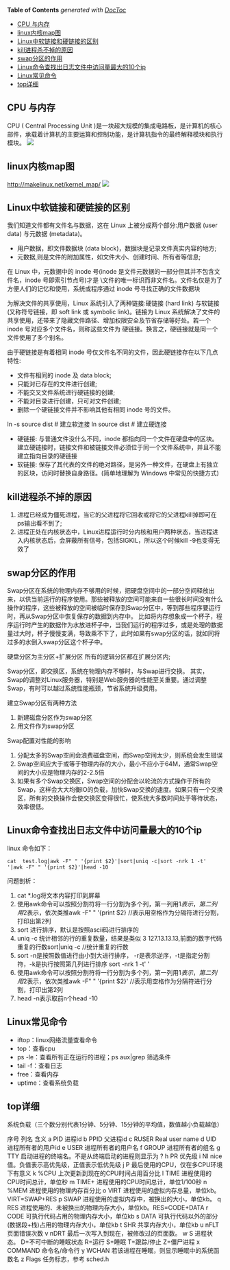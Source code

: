 <!-- START doctoc generated TOC please keep comment here to allow auto update -->
<!-- DON'T EDIT THIS SECTION, INSTEAD RE-RUN doctoc TO UPDATE -->
**Table of Contents**  *generated with [DocToc](https://github.com/thlorenz/doctoc)*

- [CPU 与内存](#cpu-%E4%B8%8E%E5%86%85%E5%AD%98)
- [linux内核map图](#linux%E5%86%85%E6%A0%B8map%E5%9B%BE)
- [Linux中软链接和硬链接的区别](#linux%E4%B8%AD%E8%BD%AF%E9%93%BE%E6%8E%A5%E5%92%8C%E7%A1%AC%E9%93%BE%E6%8E%A5%E7%9A%84%E5%8C%BA%E5%88%AB)
- [kill进程杀不掉的原因](#kill%E8%BF%9B%E7%A8%8B%E6%9D%80%E4%B8%8D%E6%8E%89%E7%9A%84%E5%8E%9F%E5%9B%A0)
- [swap分区的作用](#swap%E5%88%86%E5%8C%BA%E7%9A%84%E4%BD%9C%E7%94%A8)
- [Linux命令查找出日志文件中访问量最大的10个ip](#linux%E5%91%BD%E4%BB%A4%E6%9F%A5%E6%89%BE%E5%87%BA%E6%97%A5%E5%BF%97%E6%96%87%E4%BB%B6%E4%B8%AD%E8%AE%BF%E9%97%AE%E9%87%8F%E6%9C%80%E5%A4%A7%E7%9A%8410%E4%B8%AAip)
- [Linux常见命令](#linux%E5%B8%B8%E8%A7%81%E5%91%BD%E4%BB%A4)
- [top详细](#top%E8%AF%A6%E7%BB%86)

<!-- END doctoc generated TOC please keep comment here to allow auto update -->


## CPU 与内存
CPU ( Central Processing Unit )是一块超大规模的集成电路板，是计算机的核心部件，承载着计算机的主要运算和控制功能，是计算机指令的最终解释模块和执行模块。
![](https://github.com/zaiyunduan123/Java-Interview/blob/master/image/os-3.png)




## linux内核map图

http://makelinux.net/kernel_map/
![](https://github.com/zaiyunduan123/Java-Interview/blob/master/image/os-2.png)

## Linux中软链接和硬链接的区别
我们知道文件都有文件名与数据，这在 Linux 上被分成两个部分:用户数据 (user data) 与元数据 (metadata)。
- 用户数据，即文件数据块 (data block)，数据块是记录文件真实内容的地方; 
- 元数据,则是文件的附加属性，如文件大小、创建时间、所有者等信息;

在 Linux 中，元数据中的 inode 号(inode 是文件元数据的一部分但其并不包含文件名，inode 号即索引节点号)才是 \文件的唯一标识而非文件名。文件名仅是为了方便人们的记忆和使用，系统或程序通过 inode 号寻找正确的文件数据块

为解决文件的共享使用，Linux 系统引入了两种链接:硬链接 (hard link) 与软链接(又称符号链接，即 soft link 或 symbolic link)。链接为 Linux 系统解决了文件的共享使用，还带来了隐藏文件路径、增加权限安全及节省存储等好处。若一个 inode 号对应多个文件名，则称这些文件为 硬链接。换言之，硬链接就是同一个文件使用了多个别名。


由于硬链接是有着相同 inode 号仅文件名不同的文件，因此硬链接存在以下几点特性:
- 文件有相同的 inode 及 data block;
- 只能对已存在的文件进行创建;
- 不能交叉文件系统进行硬链接的创建;
- 不能对目录进行创建，只可对文件创建;
- 删除一个硬链接文件并不影响其他有相同 inode 号的文件。

ln -s source     dist    #  建立软连接
ln    source     dist    #  建立硬连接

- 硬链接: 与普通文件没什么不同，inode 都指向同一个文件在硬盘中的区块。建立硬链接时，链接文件和被链接文件必须位于同一个文件系统中，并且不能建立指向目录的硬链接
- 软链接: 保存了其代表的文件的绝对路径，是另外一种文件，在硬盘上有独立的区块，访问时替换自身路径。(简单地理解为 Windows 中常见的快捷方式)



## kill进程杀不掉的原因 
1. 进程已经成为僵死进程，当它的父进程将它回收或将它的父进程kill掉即可在ps输出看不到了; 
2. 进程正处在内核状态中，Linux进程运行时分内核和用户两种状态，当进程进入内核状态后，会屏蔽所有信号，包括SIGKIL，所以这个时候kill -9也变得无效了


## swap分区的作用
Swap分区在系统的物理内存不够用的时候，把硬盘空间中的一部分空间释放出来，以供当前运行的程序使用。那些被释放的空间可能来自一些很长时间没有什么操作的程序，这些被释放的空间被临时保存到Swap分区中，等到那些程序要运行时，再从Swap分区中恢复保存的数据到内存中。
比如将内存想象成一个杯子，程序运行时产生的数据作为水放进杯子中，当我们运行的程序过多，或是处理的数据量过大时，杯子慢慢变满，导致乘不下了，此时如果有swap分区的话，就如同将过多的水倒入swap分区这个杯子中。

硬盘分区为主分区+扩展分区 所有的逻辑分区都在扩展分区内;

Swap分区，即交换区，系统在物理内存不够时，与Swap进行交换。 其实，Swap的调整对Linux服务器，特别是Web服务器的性能至关重要。通过调整Swap，有时可以越过系统性能瓶颈，节省系统升级费用。

建立Swap分区有两种方法
1. 新建磁盘分区作为swap分区
2. 用文件作为swap分区

Swap配置对性能的影响
1. 分配太多的Swap空间会浪费磁盘空间，而Swap空间太少，则系统会发生错误
2. Swap空间应大于或等于物理内存的大小，最小不应小于64M，通常Swap空间的大小应是物理内存的2-2.5倍
3. 如果有多个Swap交换区，Swap空间的分配会以轮流的方式操作于所有的Swap，这样会大大均衡IO的负载，加快Swap交换的速度。如果只有一个交换区，所有的交换操作会使交换区变得很忙，使系统大多数时间处于等待状态，效率很低。



## Linux命令查找出日志文件中访问量最大的10个ip
linux 命令如下：
```
cat  test.log|awk -F" " '{print $2}'|sort|uniq -c|sort -nrk 1 -t' '|awk -F" " '{print $2}'|head -10
```

问题剖析：
1. cat  *.log将文本内容打印到屏幕
2. 使用awk命令可以按照分割符将一行分割为多个列，第一列用$1表示，第二列用$2表示，依次类推awk -F" " '{print $2}     //表示用空格作为分隔符进行分割，打印出第2列
3. sort 进行排序，默认是按照ascii码进行排序的
4. uniq -c 统计相邻的行的重复数量，结果是类似 3  127.13.13.13,前面的数字代码重复的行数sort|uniq -c   //统计重复的行数
5. sort -n是按照数值进行由小到大进行排序， -r是表示逆序，-t是指定分割符，-k是执行按照第几列进行排序
sort -nrk 1 -t' '
6. 使用awk命令可以按照分割符将一行分割为多个列，第一列用$1表示，第二列用$2表示，依次类推awk -F" " '{print $2}'    //表示用空格作为分隔符进行分割，打印出第2列
7. head -n表示取前n个head -10



## Linux常见命令
- iftop：linux网络流量查看命令
- top：查看cpu
- ps -le：查看所有正在运行的进程；ps aux|grep 筛选条件
- tail -f：查看日志
- free：查看内存
- uptime：查看系统负载




## top详细
系统负载（三个数分别代表1分钟、5分钟、15分钟的平均值，数值越小负载越低）

序号	列名	含义
a	PID	进程id
b	PPID	父进程id
c	RUSER	Real user name
d	UID	进程所有者的用户id
e	USER	进程所有者的用户名
f	GROUP	进程所有者的组名
g	TTY	启动进程的终端名。不是从终端启动的进程则显示为 ?
h	PR	优先级
i	NI	nice值。负值表示高优先级，正值表示低优先级
j	P	最后使用的CPU，仅在多CPU环境下有意义
k	%CPU	上次更新到现在的CPU时间占用百分比
l	TIME	进程使用的CPU时间总计，单位秒
m	TIME+	进程使用的CPU时间总计，单位1/100秒
n	%MEM	进程使用的物理内存百分比
o	VIRT	进程使用的虚拟内存总量，单位kb。VIRT=SWAP+RES
p	SWAP	进程使用的虚拟内存中，被换出的大小，单位kb。
q	RES	进程使用的、未被换出的物理内存大小，单位kb。RES=CODE+DATA
r	CODE	可执行代码占用的物理内存大小，单位kb
s	DATA	可执行代码以外的部分(数据段+栈)占用的物理内存大小，单位kb
t	SHR	共享内存大小，单位kb
u	nFLT	页面错误次数
v	nDRT	最后一次写入到现在，被修改过的页面数。
w	S	进程状态。
            D=不可中断的睡眠状态
            R=运行
            S=睡眠
            T=跟踪/停止
            Z=僵尸进程
x	COMMAND	命令名/命令行
y	WCHAN	若该进程在睡眠，则显示睡眠中的系统函数名
z	Flags	任务标志，参考 sched.h